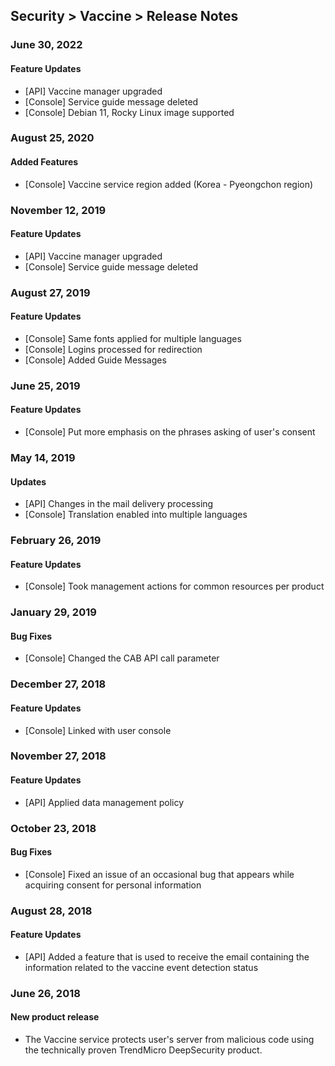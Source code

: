 ## Security > Vaccine > Release Notes

### June 30, 2022

#### Feature Updates
* [API] Vaccine manager upgraded
* [Console] Service guide message deleted
* [Console] Debian 11, Rocky Linux image supported

### August 25, 2020

#### Added Features
* [Console] Vaccine service region added (Korea - Pyeongchon region)

### November 12, 2019

#### Feature Updates 
* [API] Vaccine manager upgraded
* [Console] Service guide message deleted  


### August 27, 2019

#### Feature Updates 
* [Console] Same fonts applied for multiple languages 
* [Console] Logins processed for redirection 
* [Console] Added Guide Messages


### June 25, 2019

#### Feature Updates
* [Console] Put more emphasis on the phrases asking of user's consent 


### May 14, 2019

#### Updates
* [API] Changes in the mail delivery processing 
* [Console] Translation enabled into multiple languages 


### February 26, 2019

#### Feature Updates
* [Console] Took management actions for common resources per product


### January 29, 2019

#### Bug Fixes
* [Console] Changed the CAB API call parameter


### December 27, 2018

#### Feature Updates
* [Console] Linked with user console


### November 27, 2018

#### Feature Updates
* [API] Applied data management policy


### October 23, 2018

#### Bug Fixes
* [Console] Fixed an issue of an occasional bug that appears while acquiring consent for personal information


### August 28, 2018

#### Feature Updates

* [API] Added a feature that is used to receive the email containing the information related to the vaccine event detection status


### June 26, 2018

#### New product release

* The Vaccine service protects user's server from malicious code using the technically proven TrendMicro DeepSecurity product.
